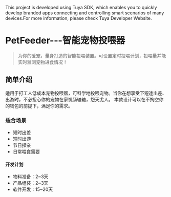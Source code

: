 This project is developed using Tuya SDK, which enables you to quickly develop branded apps connecting and controlling smart scenarios of many devices.For more information, please check Tuya Developer Website.

# PetFeeder---智能宠物投喂器
>为你的爱宠，量身打造的智能投喂装置。可设置定时投喂计划，投喂量并能实时监测宠物进食情况！
## 简单介绍
适用于打工人低成本宠物投喂器，可科学地投喂宠物。当你在想享受下短途出差、出游时，不必担心你的宠物在家饥肠辘辘，怨天尤人。
本款设计可以在不掏空你的钱包的前提下，满足你的需求。
### 适合场景
* 短时出差
* 短时出游
* 节日探亲
* 日常喂食需要
#### 开发计划
* 物料准备：2~3天
* 产品组装：2~3天
* 软件开发：15~20天
